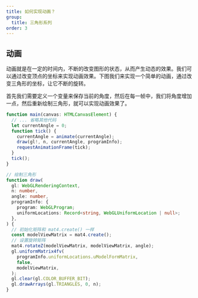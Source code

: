 ```yaml
---
title: 如何实现动画？
group:
  title: 三角形系列
order: 3
---
```


## 动画

动画就是在一定的时间内，不断的改变图形的状态，从而产生动态的效果。我们可以通过改变顶点的坐标来实现动画效果。下图我们来实现一个简单的动画，通过改变三角形的坐标，让它不断的旋转。

首先我们需要定义一个变量来保存当前的角度，然后在每一帧中，我们将角度增加一点，然后重新绘制三角形，就可以实现动画效果了。

```ts
function main(canvas: HTMLCanvasElement) {
  // ... 省略其他代码
  let currentAngle = 0;
  function tick() {
    currentAngle = animate(currentAngle);
    draw(gl!, n, currentAngle, programInfo);
    requestAnimationFrame(tick);
  }
  tick();
}

// 绘制三角形
function draw(
  gl: WebGLRenderingContext,
  n: number,
  angle: number,
  programInfo: {
    program: WebGLProgram;
    uniformLocations: Record<string, WebGLUniformLocation | null>;
  },
) {
  // 初始化矩阵和 mat4.create() 一样
  const modelViewMatrix = mat4.create();
  // 设置旋转矩阵
  mat4.rotateZ(modelViewMatrix, modelViewMatrix, angle);
  gl.uniformMatrix4fv(
    programInfo.uniformLocations.uModelFormMatrix,
    false,
    modelViewMatrix,
  );
  gl.clear(gl.COLOR_BUFFER_BIT);
  gl.drawArrays(gl.TRIANGLES, 0, n);
}
```

<code src="../demos/triangle/rotating.tsx"></code>

